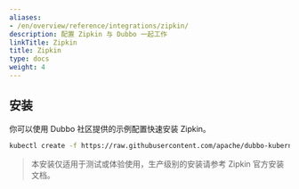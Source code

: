 ```yaml
---
aliases:
- /en/overview/reference/integrations/zipkin/
description: 配置 Zipkin 与 Dubbo 一起工作
linkTitle: Zipkin
title: Zipkin
type: docs
weight: 4
---
```


## 安装

你可以使用 Dubbo 社区提供的示例配置快速安装 Zipkin。

```bash
kubectl create -f https://raw.githubusercontent.com/apache/dubbo-kubernetes/master/deploy/kubernetes/zipkin.yaml
```
> 本安装仅适用于测试或体验使用，生产级别的安装请参考 Zipkin 官方安装文档。
